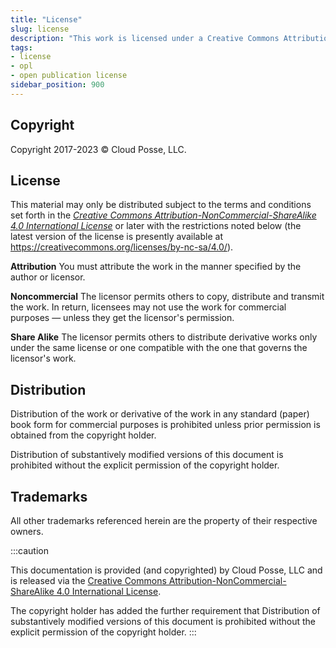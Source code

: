 ```yaml
---
title: "License"
slug: license
description: "This work is licensed under a Creative Commons Attribution-NonCommercial-ShareAlike 4.0 International License."
tags:
- license
- opl
- open publication license
sidebar_position: 900
---
```


## Copyright

Copyright 2017-2023 © Cloud Posse, LLC.

## License

<div class="license">
<i class="fab fa-creative-commons" title="Creative Commons License"></i>
<i class="fab fa-creative-commons-by" title="Attribution"></i>
<i class="fab fa-creative-commons-nc" title="Noncommercial"></i>
<i class="fab fa-creative-commons-sa" title="Share Alike"></i>
</div>

This material may only be distributed subject to the terms and conditions set forth in the *<a rel="license" href="https://creativecommons.org/licenses/by-nc-sa/4.0/">Creative Commons Attribution-NonCommercial-ShareAlike 4.0 International License</a>* or later with the restrictions noted below (the latest version of the license is presently available at <https://creativecommons.org/licenses/by-nc-sa/4.0/>).

**Attribution** You must attribute the work in the manner specified by the author or licensor.

**Noncommercial** The licensor permits others to copy, distribute and transmit the work. In return, licensees may not use the work for commercial purposes — unless they get the licensor's permission.

**Share Alike** The licensor permits others to distribute derivative works only under the same license or one compatible with the one that governs the licensor's work.


## Distribution

Distribution of the work or derivative of the work in any standard (paper) book form for commercial purposes is prohibited unless prior permission is obtained from the copyright holder.

Distribution of substantively modified versions of this document is prohibited without the explicit permission of the copyright holder.

## Trademarks

All other trademarks referenced herein are the property of their respective owners.

:::caution

This documentation is provided (and copyrighted) by Cloud Posse, LLC and is released via the [Creative Commons Attribution-NonCommercial-ShareAlike 4.0 International License](https://creativecommons.org/licenses/by-nc-sa/4.0/).

The copyright holder has added the further requirement that Distribution of substantively modified versions of this document is prohibited without the explicit permission of the copyright holder.
:::
